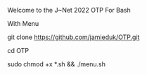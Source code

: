 Welcome to the J~Net 2022 OTP For Bash

With Menu

git clone https://github.com/jamieduk/OTP.git

cd OTP

sudo chmod +x *.sh && ./menu.sh
